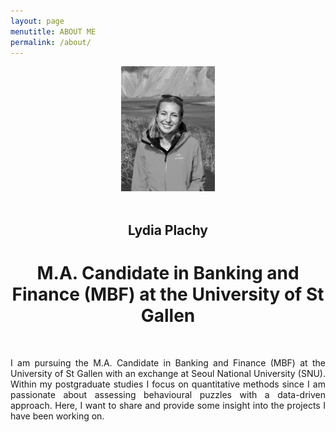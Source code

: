 ```yaml
---
layout: page
menutitle: ABOUT ME
permalink: /about/
---
```


<center>
  
<img src="/images/Photo_Informal43.jpeg" alt="Informal Photo" style="height: 200px; width:150px;"/>
<br><br>
<h2>Lydia Plachy </h2>
<h1> M.A. Candidate in Banking and Finance (MBF) at the University of St Gallen</h1>
  <br>
    <body>
<p align="justify">
I am pursuing the M.A. Candidate in Banking and Finance (MBF) at the University of St Gallen with an exchange at Seoul National University (SNU). Within my postgraduate studies I focus on quantitative methods since I am passionate about assessing behavioural puzzles with a data-driven approach. Here, I want to share and provide some insight into the projects I have been working on.
</p>
</body>

</center> 

